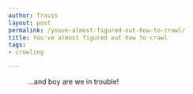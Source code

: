 ```yaml
---
author: Travis
layout: post
permalink: /youve-almost-figured-out-how-to-crawl/
title: You've almost figured out how to crawl
tags:
- crowling

---
```


<figure>
	<img src="http://silasq.com/uploads/2012-07-27-09.55.46-e1348406405188-1024x777.jpg
" alt="">	
	<figcaption>...and boy are we in trouble!</figcaption>
</figure>

